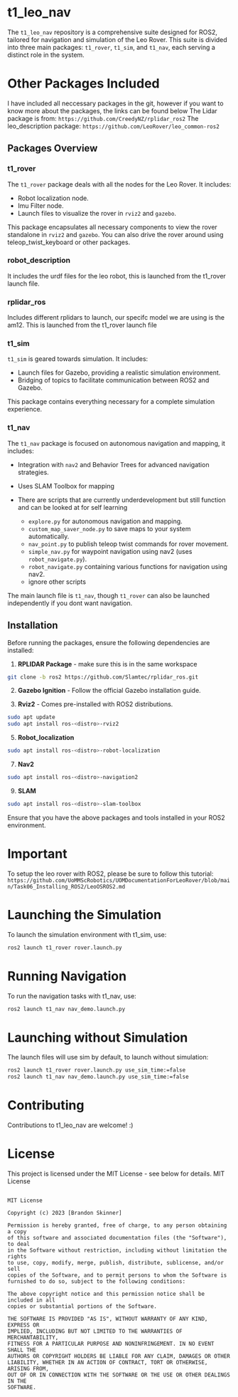 # t1_leo_nav

The `t1_leo_nav` repository is a comprehensive suite designed for ROS2, tailored for navigation and simulation of the Leo Rover. This suite is divided into three main packages: `t1_rover`, `t1_sim`, and `t1_nav`, each serving a distinct role in the system.

# Other Packages Included
I have included all neccessary packages in the git, however if you want to know more about the packages, the links can be found below
The Lidar package is from: `https://github.com/CreedyNZ/rplidar_ros2`
The leo_description package: `https://github.com/LeoRover/leo_common-ros2`


## Packages Overview

### t1_rover

The `t1_rover` package deals with all the nodes for the Leo Rover. It includes:

- Robot localization node.
- Imu Filter node.
- Launch files to visualize the rover in `rviz2` and `gazebo`.

This package encapsulates all necessary components to view the rover standalone in `rviz2` and `gazebo`.
You can also drive the rover around using teleop_twist_keyboard or other packages.

### robot_description

It includes the urdf files for the leo robot, this is launched from the t1_rover launch file.

### rplidar_ros

Includes different rplidars to launch, our specifc model we are using is the am12. This is launched from the t1_rover launch file

### t1_sim

`t1_sim` is geared towards simulation. It includes:

- Launch files for Gazebo, providing a realistic simulation environment.
- Bridging of topics to facilitate communication between ROS2 and Gazebo.

This package contains everything necessary for a complete simulation experience.

### t1_nav

The `t1_nav` package is focused on autonomous navigation and mapping, it includes:

- Integration with `nav2` and Behavior Trees for advanced navigation strategies.
- Uses SLAM Toolbox for mapping

- There are scripts that are currently underdevelopment but still function and can be looked at for self learning
  - `explore.py` for autonomous navigation and mapping.
  - `custom_map_saver_node.py` to save maps to your system automatically.
  - `nav_point.py` to publish teleop twist commands for rover movement.
  - `simple_nav.py` for waypoint navigation using nav2 (uses `robot_navigate.py`).
  - `robot_navigate.py` containing various functions for navigation using nav2.
  - ignore other scripts

The main launch file is `t1_nav`, though `t1_rover` can also be launched independently if you dont want navigation.

## Installation

Before running the packages, ensure the following dependencies are installed:

1. **RPLIDAR Package** - make sure this is in the same workspace

```bash
git clone -b ros2 https://github.com/Slamtec/rplidar_ros.git
```

2. **Gazebo Ignition** - Follow the official Gazebo installation guide.

4. **Rviz2** - Comes pre-installed with ROS2 distributions.
```bash
sudo apt update
sudo apt install ros-<distro>-rviz2
```

5. **Robot_localization**
```bash
sudo apt install ros-<distro>-robot-localization
```

7. **Nav2**
```bash
sudo apt install ros-<distro>-navigation2
```

9. **SLAM**
```bash
sudo apt install ros-<distro>-slam-toolbox
```

Ensure that you have the above packages and tools installed in your ROS2 environment.

# Important
To setup the leo rover with ROS2, please be sure to follow this tutorial: `https://github.com/UoMMScRobotics/UOMDocumentationForLeoRover/blob/main/Task06_Installing_ROS2/LeoOSROS2.md`

# Launching the Simulation

To launch the simulation environment with t1_sim, use:

```bash
ros2 launch t1_rover rover.launch.py
```

# Running Navigation

To run the navigation tasks with t1_nav, use:
```bash
ros2 launch t1_nav nav_demo.launch.py
```

# Launching without Simulation
The launch files will use sim by default, to launch without simulation:

```bash
ros2 launch t1_rover rover.launch.py use_sim_time:=false
ros2 launch t1_nav nav_demo.launch.py use_sim_time:=false
```

# Contributing

Contributions to t1_leo_nav are welcome! :)

# License

This project is licensed under the MIT License - see below for details.
MIT License

```

MIT License

Copyright (c) 2023 [Brandon Skinner]

Permission is hereby granted, free of charge, to any person obtaining a copy
of this software and associated documentation files (the "Software"), to deal
in the Software without restriction, including without limitation the rights
to use, copy, modify, merge, publish, distribute, sublicense, and/or sell
copies of the Software, and to permit persons to whom the Software is
furnished to do so, subject to the following conditions:

The above copyright notice and this permission notice shall be included in all
copies or substantial portions of the Software.

THE SOFTWARE IS PROVIDED "AS IS", WITHOUT WARRANTY OF ANY KIND, EXPRESS OR
IMPLIED, INCLUDING BUT NOT LIMITED TO THE WARRANTIES OF MERCHANTABILITY,
FITNESS FOR A PARTICULAR PURPOSE AND NONINFRINGEMENT. IN NO EVENT SHALL THE
AUTHORS OR COPYRIGHT HOLDERS BE LIABLE FOR ANY CLAIM, DAMAGES OR OTHER
LIABILITY, WHETHER IN AN ACTION OF CONTRACT, TORT OR OTHERWISE, ARISING FROM,
OUT OF OR IN CONNECTION WITH THE SOFTWARE OR THE USE OR OTHER DEALINGS IN THE
SOFTWARE.

```

